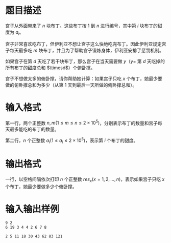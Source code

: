 # 题目描述

宫子从外面带来了 $n$ 块布丁。这些布丁按 $1$ 到 $n$ 进行编号，其中第 $i$ 块布丁的甜度为 $a_i$。

宫子非常喜欢吃布丁，但伊利亚不想让宫子这么快地吃完布丁。因此伊利亚规定宫子每天最多吃 $m$ 块布丁，并且为了帮助宫子锻炼身体，伊利亚安排了惩罚机制。

如果宫子在第 $d$ 天吃了若干块布丁，那么宫子在当天需要做 $y$（$y=$ 第 $d$ 天吃掉的所有布丁的甜度总和 $\timesd$）个俯卧撑。

宫子不想做太多的俯卧撑，请你帮助她计算：如果宫子只吃 $x$ 个布丁，她最少要做的俯卧撑总和为多少（从第 $1$ 天到最后一天所做的俯卧撑总和）。

# 输入格式

第一行，两个正整数 $n,m(1 \leq m \leq n \leq 2 \times {10}^{5})$，分别表示布丁的数量和宫子每天最多能吃的布丁的数量。

第二行，$n$ 个正整数 $a_i(1 \leq a_i \leq 2 \times {10}^{5})$，表示第 $i$ 个布丁的甜度。

# 输出格式

一行，以空格间隔依次打印 $n$ 个正整数 $res_x(x=1,2,\dots,n)$，表示如果宫子只吃 $x$ 个布丁，她最少要做多少个俯卧撑。

# 输入输出样例

```input1
9 2
6 19 3 4 4 2 6 7 8
```

```output1
2 5 11 18 30 43 62 83 121
```
